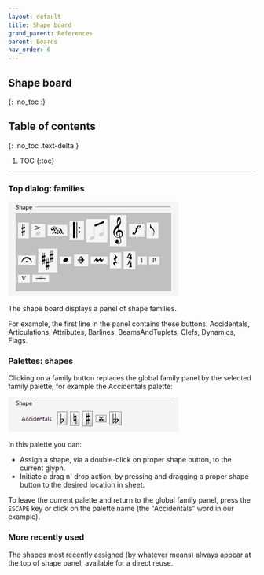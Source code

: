 ```yaml
---
layout: default
title: Shape board
grand_parent: References
parent: Boards
nav_order: 6
---
```

## Shape board
{: .no_toc :}

## Table of contents
{: .no_toc .text-delta }

1. TOC
{:toc}

---

### Top dialog: families
![](../assets/images/shape_board.png)

The shape board displays a panel of shape families.

For example, the first line in the panel contains these buttons:
Accidentals, Articulations, Attributes, Barlines, BeamsAndTuplets, Clefs, Dynamics, Flags.

### Palettes: shapes
Clicking on a family button replaces the global family panel by the selected family palette,
for example the Accidentals palette:

![](../assets/images/accidentals_palette.png)

In this palette you can:
* Assign a shape, via a double-click on proper shape button, to the current glyph.
* Initiate a drag n' drop action, by pressing and dragging a proper shape button to the desired
location in sheet.

To leave the current palette and return to the global family panel, press the `ESCAPE` key or
click on the palette name (the "Accidentals" word in our example).

### More recently used
The shapes most recently assigned (by whatever means) always appear at the top of shape panel,
available for a direct reuse.
